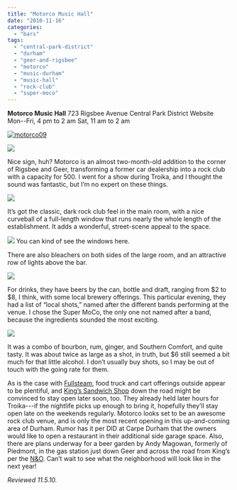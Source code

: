 ```yaml
---
title: "Motorco Music Hall"
date: "2010-11-16"
categories:
  - "bars"
tags:
  - "central-park-district"
  - "durham"
  - "geer-and-rigsbee"
  - "motorco"
  - "music-durham"
  - "music-hall"
  - "rock-club"
  - "super-moco"
---
```


**Motorco Music Hall** 723 Rigsbee Avenue Central Park District Website Mon--Fri, 4 pm to 2 am Sat, 11 am to 2 am

[![](http://s3.amazonaws.com/thegourmez-wpmedia/2010/11/motorco091-300x225.jpg "motorco09")](http://s3.amazonaws.com/thegourmez-wpmedia/2010/11/motorco091.jpg)

[![](http://s3.amazonaws.com/thegourmez-wpmedia/2010/11/motorco01-300x200.jpg)](http://s3.amazonaws.com/thegourmez-wpmedia/2010/11/motorco01.jpg)

Nice sign, huh? Motorco is an almost two-month-old addition to the corner of Rigsbee and Geer, transforming a former car dealership into a rock club with a capacity for 500. I went for a show during Troika, and I thought the sound was fantastic, but I’m no expert on these things.

[![](http://s3.amazonaws.com/thegourmez-wpmedia/2010/11/motorco03-300x200.jpg)](http://s3.amazonaws.com/thegourmez-wpmedia/2010/11/motorco03.jpg)

It’s got the classic, dark rock club feel in the main room, with a nice curveball of a full-length window that runs nearly the whole length of the establishment. It adds a wonderful, street-scene appeal to the space.




<div class="caption">

[![](http://s3.amazonaws.com/thegourmez-wpmedia/2010/11/motorco10-300x200.jpg)](http://s3.amazonaws.com/thegourmez-wpmedia/2010/11/motorco10.jpg) You can kind of see the windows here.</div>


There are also bleachers on both sides of the large room, and an attractive row of lights above the bar.

[![](http://s3.amazonaws.com/thegourmez-wpmedia/2010/11/motorco08-300x200.jpg)](http://s3.amazonaws.com/thegourmez-wpmedia/2010/11/motorco08.jpg)

For drinks, they have beers by the can, bottle and draft, ranging from $2 to $8, I think, with some local brewery offerings. This particular evening, they had a list of “local shots,” named after the different bands performing at the venue. I chose the Super MoCo, the only one not named after a band, because the ingredients sounded the most exciting.

[![](http://s3.amazonaws.com/thegourmez-wpmedia/2010/11/motorco07-300x200.jpg)](http://s3.amazonaws.com/thegourmez-wpmedia/2010/11/motorco07.jpg)

It was a combo of bourbon, rum, ginger, and Southern Comfort, and quite tasty. It was about twice as large as a shot, in truth, but $6 still seemed a bit much for that little alcohol. I don’t usually buy shots, so I may be out of touch with the going rate for them.

As is the case with [Fullsteam](http://www.thegourmez.com/?p=1768), food truck and cart offerings outside appear to be plentiful, and [King’s Sandwich Shop](http://carpedurham.com/2010/08/07/kings-sandwich-shop/) down the road might be convinced to stay open later soon, too. They already held later hours for Troika---if the nightlife picks up enough to bring it, hopefully they’ll stay open late on the weekends regularly. Motorco looks set to be an awesome rock club venue, and is only the most recent opening in this up-and-coming area of Durham. Rumor has it per DID at Carpe Durham that the owners would like to open a restaurant in their additional side garage space. Also, there are plans underway for a beer garden by Andy Magowan, formerly of Piedmont, in the gas station just down Geer and across the road from King’s per the [N&O](http://www.newsobserver.com/2010/10/12/736866/chef-has-plans-lease-for-old-fletchers.html#storylink=misearch). Can’t wait to see what the neighborhood will look like in the next year!

_Reviewed 11.5.10._
